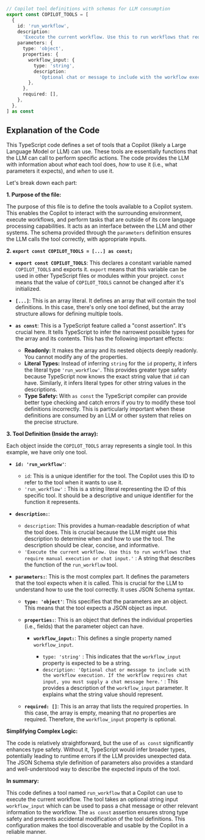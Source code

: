 ```typescript
// Copilot tool definitions with schemas for LLM consumption
export const COPILOT_TOOLS = [
  {
    id: 'run_workflow',
    description:
      'Execute the current workflow. Use this to run workflows that require manual execution or chat input.',
    parameters: {
      type: 'object',
      properties: {
        workflow_input: {
          type: 'string',
          description:
            'Optional chat or message to include with the workflow execution. If the workflow requires chat input, you must supply a chat message here.',
        },
      },
      required: [],
    },
  },
] as const
```

## Explanation of the Code

This TypeScript code defines a set of tools that a Copilot (likely a Large Language Model or LLM) can use.  These tools are essentially functions that the LLM can call to perform specific actions. The code provides the LLM with information about *what* each tool does, *how* to use it (i.e., what parameters it expects), and *when* to use it.

Let's break down each part:

**1. Purpose of the file:**

The purpose of this file is to define the tools available to a Copilot system. This enables the Copilot to interact with the surrounding environment, execute workflows, and perform tasks that are outside of its core language processing capabilities.  It acts as an interface between the LLM and other systems. The schema provided through the `parameters` definition ensures the LLM calls the tool correctly, with appropriate inputs.

**2. `export const COPILOT_TOOLS = [...] as const;`**

*   **`export const COPILOT_TOOLS`**:  This declares a constant variable named `COPILOT_TOOLS` and exports it.  `export` means that this variable can be used in other TypeScript files or modules within your project. `const` means that the value of `COPILOT_TOOLS` cannot be changed after it's initialized.

*   **`[...]`**: This is an array literal.  It defines an array that will contain the tool definitions. In this case, there's only one tool defined, but the array structure allows for defining multiple tools.

*   **`as const`**: This is a TypeScript feature called a "const assertion". It's crucial here.  It tells TypeScript to infer the narrowest possible types for the array and its contents.  This has the following important effects:

    *   **Readonly:** It makes the array and its nested objects deeply readonly.  You cannot modify any of the properties.
    *   **Literal Types:**  Instead of inferring `string` for the `id` property, it infers the literal type `'run_workflow'`.  This provides greater type safety because TypeScript now knows the exact string value that `id` can have.  Similarly, it infers literal types for other string values in the descriptions.
    *   **Type Safety:** With `as const` the TypeScript compiler can provide better type checking and catch errors if you try to modify these tool definitions incorrectly. This is particularly important when these definitions are consumed by an LLM or other system that relies on the precise structure.

**3. Tool Definition (Inside the array):**

Each object inside the `COPILOT_TOOLS` array represents a single tool.  In this example, we have only one tool.

*   **`id: 'run_workflow'`**:
    *   `id`:  This is a unique identifier for the tool. The Copilot uses this ID to refer to the tool when it wants to use it.
    *   `'run_workflow'` : This is a string literal representing the ID of this specific tool. It should be a descriptive and unique identifier for the function it represents.

*   **`description:`**:
    *   `description`: This provides a human-readable description of what the tool does. This is crucial because the LLM might use this description to determine when and how to use the tool. The description should be clear, concise, and informative.
    *   `'Execute the current workflow. Use this to run workflows that require manual execution or chat input.'` : A string that describes the function of the `run_workflow` tool.

*   **`parameters:`**: This is the most complex part.  It defines the parameters that the tool expects when it is called.  This is crucial for the LLM to understand how to use the tool correctly. It uses JSON Schema syntax.

    *   **`type: 'object'`**: This specifies that the parameters are an object. This means that the tool expects a JSON object as input.
    *   **`properties:`**: This is an object that defines the individual properties (i.e., fields) that the parameter object can have.

        *   **`workflow_input:`**: This defines a single property named `workflow_input`.

            *   `type: 'string'` : This indicates that the `workflow_input` property is expected to be a string.
            *   `description: 'Optional chat or message to include with the workflow execution. If the workflow requires chat input, you must supply a chat message here.'` : This provides a description of the `workflow_input` parameter.  It explains what the string value should represent.

    *   **`required: []`**: This is an array that lists the required properties. In this case, the array is empty, meaning that *no* properties are required. Therefore, the `workflow_input` property is optional.

**Simplifying Complex Logic:**

The code is relatively straightforward, but the use of `as const` significantly enhances type safety. Without it, TypeScript would infer broader types, potentially leading to runtime errors if the LLM provides unexpected data. The JSON Schema style definition of parameters also provides a standard and well-understood way to describe the expected inputs of the tool.

**In summary:**

This code defines a tool named `run_workflow` that a Copilot can use to execute the current workflow.  The tool takes an optional string input `workflow_input` which can be used to pass a chat message or other relevant information to the workflow.  The `as const` assertion ensures strong type safety and prevents accidental modification of the tool definitions.  This configuration makes the tool discoverable and usable by the Copilot in a reliable manner.
